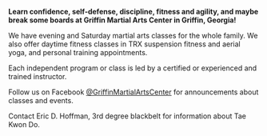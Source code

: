 **Learn confidence, self-defense, discipline, fitness and agility, and maybe break some boards at                       Griffin Martial Arts Center in Griffin, Georgia!**

We have evening and Saturday martial arts classes for the whole family. We also offer daytime fitness classes in TRX suspension fitness and aerial yoga, and personal training appointments.  

Each independent program or class is led by a certified or experienced and trained instructor. 

Follow us on Facebook [@GriffinMartialArtsCenter](https://www.facebook.com/griffinmartialartscenter/) [](https://www.instagram.com/gmac1454/) for announcements about classes and events. 

Contact Eric D. Hoffman, 3rd degree blackbelt for information about Tae Kwon Do.